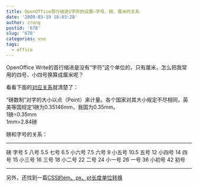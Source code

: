 ```yaml
---
title: OpenOffice首行缩进2字符的设置—字号、磅、厘米的关系
date: '2009-03-19 16:03:28'
author: zrong
postid: '678'
slug: '678'
categories: use
tags:
  - office
---
```


OpenOffice
Write的首行缩进是没有“字符”这个单位的，只有厘米，怎么把我常用的四号、小四号换算成厘米呢？  

看看下面的[对应关系](http://bbs.52print.com/thread-69386-1-6.html)就清楚了：

“磅数制”对字的大小以点（Point）来计量。各个国家对其大小规定不尽相同，英美等国规定1磅为0.35146mm，我国为0.35mm。  
1磅=0.35mm  
1mm=2.84磅

磅和字号的关系：  
<!--more-->

  ------ --------
  磅     字号
  5      八号
  5.5    七号
  6.5    小六号
  7.5    六号
  9      小五号
  10.5   五号
  12     小四号
  14     四号
  15     小三号
  16     三号
  18     小二号
  22     二号
  24     小一号
  26     一号
  36     小初号
  42     初号
  ------ --------

另外，还找到一篇[CSS的em、px、pt长度单位转换](http://blog.ccw.com.cn/blog.php?do-showone-uid-140471-type-blog-itemid-69583-type-blog.html)

